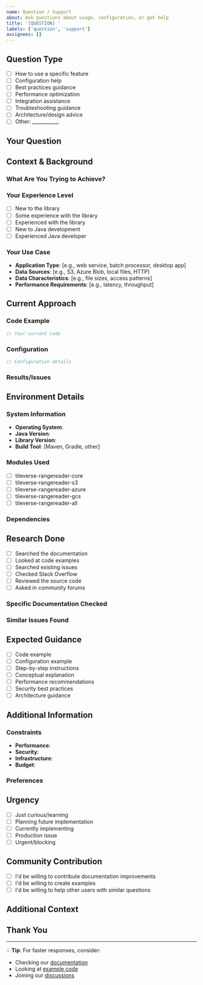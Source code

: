 ```yaml
---
name: Question / Support
about: Ask questions about usage, configuration, or get help
title: '[QUESTION] '
labels: ['question', 'support']
assignees: []
---
```


## Question Type
<!-- What type of help do you need? -->
- [ ] How to use a specific feature
- [ ] Configuration help
- [ ] Best practices guidance
- [ ] Performance optimization
- [ ] Integration assistance
- [ ] Troubleshooting guidance
- [ ] Architecture/design advice
- [ ] Other: ___________

## Your Question
<!-- Ask your question clearly and concisely -->

## Context & Background

### What Are You Trying to Achieve?
<!-- Describe your overall goal or use case -->

### Your Experience Level
- [ ] New to the library
- [ ] Some experience with the library
- [ ] Experienced with the library
- [ ] New to Java development
- [ ] Experienced Java developer

### Your Use Case
<!-- Describe your specific scenario -->
- **Application Type**: [e.g., web service, batch processor, desktop app]
- **Data Sources**: [e.g., S3, Azure Blob, local files, HTTP]
- **Data Characteristics**: [e.g., file sizes, access patterns]
- **Performance Requirements**: [e.g., latency, throughput]

## Current Approach
<!-- What have you tried so far? -->

### Code Example
<!-- Show what you're currently doing -->
```java
// Your current code
```

### Configuration
<!-- Your current configuration -->
```java
// Configuration details
```

### Results/Issues
<!-- What's happening with your current approach? -->

## Environment Details

### System Information
- **Operating System**: 
- **Java Version**: 
- **Library Version**: 
- **Build Tool**: [Maven, Gradle, other]

### Modules Used
- [ ] tileverse-rangereader-core
- [ ] tileverse-rangereader-s3
- [ ] tileverse-rangereader-azure
- [ ] tileverse-rangereader-gcs
- [ ] tileverse-rangereader-all

### Dependencies
<!-- Other relevant libraries you're using -->

## Research Done
<!-- What have you already tried to find the answer? -->
- [ ] Searched the documentation
- [ ] Looked at code examples
- [ ] Searched existing issues
- [ ] Checked Stack Overflow
- [ ] Reviewed the source code
- [ ] Asked in community forums

### Specific Documentation Checked
<!-- Which documentation did you consult? -->

### Similar Issues Found
<!-- Links to similar questions or issues -->

## Expected Guidance
<!-- What kind of answer or guidance are you looking for? -->
- [ ] Code example
- [ ] Configuration example
- [ ] Step-by-step instructions
- [ ] Conceptual explanation
- [ ] Performance recommendations
- [ ] Security best practices
- [ ] Architecture guidance

## Additional Information

### Constraints
<!-- Any constraints or limitations you're working with -->
- **Performance**: 
- **Security**: 
- **Infrastructure**: 
- **Budget**: 

### Preferences
<!-- Any preferences for the solution -->

## Urgency
- [ ] Just curious/learning
- [ ] Planning future implementation
- [ ] Currently implementing
- [ ] Production issue
- [ ] Urgent/blocking

## Community Contribution
<!-- Are you willing to help improve documentation based on the answer? -->
- [ ] I'd be willing to contribute documentation improvements
- [ ] I'd be willing to create examples
- [ ] I'd be willing to help other users with similar questions

## Additional Context
<!-- Any other relevant information, logs, screenshots, etc. -->

## Thank You
<!-- We appreciate your question and will do our best to help! -->

---
💡 **Tip**: For faster responses, consider:
- Checking our [documentation](https://docs.tileverse.io/rangereader/)
- Looking at [example code](https://github.com/tileverse-io/tileverse-rangereader/tree/main/examples)
- Joining our [discussions](https://github.com/tileverse-io/tileverse-rangereader/discussions)